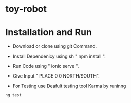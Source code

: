 # toy-robot

# Installation and Run

- Download or clone using git Command.
- Install Dependenicy using sh " npm install ".
- Run Code using " ionic serve ".
- Give Input " PLACE 0 0 NORTH/SOUTH".


- For Testing use Deafult testing tool Karma by runinng 

```bash
ng test
```
